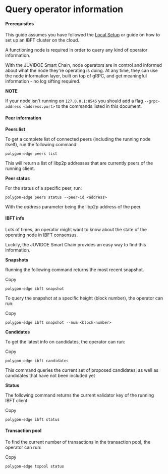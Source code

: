 # Query operator information

#### Prerequisites[​](https://polygon-edge-v063.evmbuilder.com/docs/working-with-node/query-operator-info#prerequisites) <a href="#prerequisites" id="prerequisites"></a>

This guide assumes you have followed the [Local Setup](https://juvidoe.gitbook.io/juvidoe-blockchain-docs/get-started/local-setup) or guide on how to set up an IBFT cluster on the cloud.

A functioning node is required in order to query any kind of operator information.

With the JUVIDOE Smart Chain, node operators are in control and informed about what the node they're operating is doing. At any time, they can use the node information layer, built on top of gRPC, and get meaningful information - no log sifting required.

**NOTE**

If your node isn't running on `127.0.0.1:8545` you should add a flag `--grpc-address <address:port>` to the commands listed in this document.

#### Peer information[​](https://polygon-edge-v063.evmbuilder.com/docs/working-with-node/query-operator-info#peer-information) <a href="#peer-information" id="peer-information"></a>

**Peers list**[**​**](https://polygon-edge-v063.evmbuilder.com/docs/working-with-node/query-operator-info#peers-list)

To get a complete list of connected peers (including the running node itself), run the following command:

```
polygon-edge peers list
```

This will return a list of libp2p addresses that are currently peers of the running client.

**Peer status**[**​**](https://polygon-edge-v063.evmbuilder.com/docs/working-with-node/query-operator-info#peer-status)

For the status of a specific peer, run:

```
polygon-edge peers status --peer-id <address>
```

With the _address_ parameter being the libp2p address of the peer.

#### IBFT info[​](https://polygon-edge-v063.evmbuilder.com/docs/working-with-node/query-operator-info#ibft-info) <a href="#ibft-info" id="ibft-info"></a>

Lots of times, an operator might want to know about the state of the operating node in IBFT consensus.

Luckily, the JUVIDOE Smart Chain provides an easy way to find this information.

**Snapshots**[**​**](https://polygon-edge-v063.evmbuilder.com/docs/working-with-node/query-operator-info#snapshots)

Running the following command returns the most recent snapshot.

Copy

```
polygon-edge ibft snapshot
```

To query the snapshot at a specific height (block number), the operator can run:

Copy

```
polygon-edge ibft snapshot --num <block-number>
```

**Candidates**[**​**](https://polygon-edge-v063.evmbuilder.com/docs/working-with-node/query-operator-info#candidates)

To get the latest info on candidates, the operator can run:

Copy

```
polygon-edge ibft candidates
```

This command queries the current set of proposed candidates, as well as candidates that have not been included yet

**Status**[**​**](https://polygon-edge-v063.evmbuilder.com/docs/working-with-node/query-operator-info#status)

The following command returns the current validator key of the running IBFT client:

Copy

```
polygon-edge ibft status
```

#### Transaction pool[​](https://polygon-edge-v063.evmbuilder.com/docs/working-with-node/query-operator-info#transaction-pool) <a href="#transaction-pool" id="transaction-pool"></a>

To find the current number of transactions in the transaction pool, the operator can run:

Copy

```
polygon-edge txpool status
```
